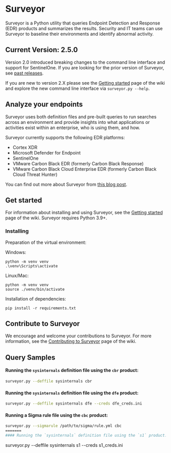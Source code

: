 # Surveyor

Surveyor is a Python utility that queries Endpoint Detection and Response (EDR)
products and summarizes the results. Security and IT teams can use Surveyor to
baseline their environments and identify abnormal activity.

## Current Version: 2.5.0

Version 2.0 introduced breaking changes to the command line interface and support for SentinelOne. 
If you are looking for the prior version of Surveyor, see [past releases](https://github.com/redcanaryco/surveyor/releases).

If you are new to version 2.X please see the [Getting started](https://github.com/redcanaryco/surveyor/wiki/Getting-started) page of the wiki
and explore the new command line interface via `surveyor.py --help`.

## Analyze your endpoints

Surveyor uses both definition files and pre-built queries to run searches across
an environment and provide insights into what applications or activities exist
within an enterprise, who is using them, and how.

Surveyor currently supports the following EDR platforms:

- Cortex XDR
- Microsoft Defender for Endpoint
- SentinelOne
- VMware Carbon Black EDR (formerly Carbon Black Response)
- VMware Carbon Black Cloud Enterprise EDR (formerly Carbon Black Cloud Threat Hunter)

You can find out more about Surveyor from [this blog post](https://redcanary.com/blog/carbon-black-response-how-tos-surveyor/).

## Get started

For information about installing and using Surveyor, see the [Getting started](https://github.com/redcanaryco/surveyor/wiki/Getting-started)
page of the wiki. Surveyor requires Python 3.9+.

### Installing

Preparation of the virtual environment:

Windows:
```
python -m venv venv
.\venv\Scripts\activate
```

Linux/Mac:
```
python -m venv venv
source ./venv/bin/activate
```


Installation of dependencies:

```
pip install -r requirements.txt
```

## Contribute to Surveyor

We encourage and welcome your contributions to Surveyor. For more information,
see the [Contributing to Surveyor](https://github.com/redcanaryco/surveyor/wiki/Contributing-to-Surveyor)
page of the wiki.

## Query Samples

#### Running the `sysinternals` definition file using the `cbr` product:

```bash
surveyor.py --deffile sysinternals cbr
```

#### Running the `sysinternals` definition file using the `dfe` product:

```bash
surveyor.py --deffile sysinternals dfe --creds dfe_creds.ini
```

#### Running a Sigma rule file using the `cbc` product:

```bash
surveyor.py --sigmarule /path/to/sigma/rule.yml cbc
=======
#### Running the `sysinternals` definition file using the `s1` product:

```
surveyor.py --deffile sysinternals s1 --creds s1_creds.ini
```